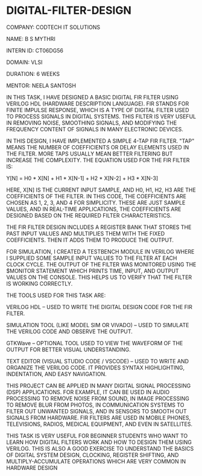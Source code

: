 # DIGITAL-FILTER-DESIGN

COMPANY: CODTECH IT SOLUTIONS

NAME: B S MYTHRI

INTERN ID: CT06DG56

DOMAIN: VLSI

DURATION: 6 WEEKS

MENTOR: NEELA SANTOSH

IN THIS TASK, I HAVE DESIGNED A BASIC DIGITAL FIR FILTER USING VERILOG HDL (HARDWARE DESCRIPTION LANGUAGE). FIR STANDS FOR FINITE IMPULSE RESPONSE, WHICH IS A TYPE OF DIGITAL FILTER USED TO PROCESS SIGNALS IN DIGITAL SYSTEMS. THIS FILTER IS VERY USEFUL IN REMOVING NOISE, SMOOTHING SIGNALS, AND MODIFYING THE FREQUENCY CONTENT OF SIGNALS IN MANY ELECTRONIC DEVICES.

IN THIS DESIGN, I HAVE IMPLEMENTED A SIMPLE 4-TAP FIR FILTER. "TAP" MEANS THE NUMBER OF COEFFICIENTS OR DELAY ELEMENTS USED IN THE FILTER. MORE TAPS USUALLY MEAN BETTER FILTERING BUT INCREASE THE COMPLEXITY. THE EQUATION USED FOR THE FIR FILTER IS:

Y[N] = H0 * X[N] + H1 * X[N-1] + H2 * X[N-2] + H3 * X[N-3]

HERE, X[N] IS THE CURRENT INPUT SAMPLE, AND H0, H1, H2, H3 ARE THE COEFFICIENTS OF THE FILTER. IN THIS CODE, THE COEFFICIENTS ARE CHOSEN AS 1, 2, 3, AND 4 FOR SIMPLICITY. THESE ARE JUST SAMPLE VALUES, AND IN REAL-TIME APPLICATIONS, THE COEFFICIENTS ARE DESIGNED BASED ON THE REQUIRED FILTER CHARACTERISTICS.

THE FIR FILTER DESIGN INCLUDES A REGISTER BANK THAT STORES THE PAST INPUT VALUES AND MULTIPLIES THEM WITH THE FIXED COEFFICIENTS. THEN IT ADDS THEM TO PRODUCE THE OUTPUT.

FOR SIMULATION, I CREATED A TESTBENCH MODULE IN VERILOG WHERE I SUPPLIED SOME SAMPLE INPUT VALUES TO THE FILTER AT EACH CLOCK CYCLE. THE OUTPUT OF THE FILTER WAS MONITORED USING THE $MONITOR STATEMENT WHICH PRINTS TIME, INPUT, AND OUTPUT VALUES ON THE CONSOLE. THIS HELPS US TO VERIFY THAT THE FILTER IS WORKING CORRECTLY.

THE TOOLS USED FOR THIS TASK ARE:

VERILOG HDL – USED TO WRITE THE DIGITAL DESIGN CODE FOR THE FIR FILTER.

SIMULATION TOOL (LIKE MODEL SIM OR VIVADO) – USED TO SIMULATE THE VERILOG CODE AND OBSERVE THE OUTPUT.

GTKWave – OPTIONAL TOOL USED TO VIEW THE WAVEFORM OF THE OUTPUT FOR BETTER VISUAL UNDERSTANDING.

TEXT EDITOR (VISUAL STUDIO CODE / VSCODE) – USED TO WRITE AND ORGANIZE THE VERILOG CODE. IT PROVIDES SYNTAX HIGHLIGHTING, INDENTATION, AND EASY NAVIGATION.

THIS PROJECT CAN BE APPLIED IN MANY DIGITAL SIGNAL PROCESSING (DSP) APPLICATIONS. FOR EXAMPLE, IT CAN BE USED IN AUDIO PROCESSING TO REMOVE NOISE FROM SOUND, IN IMAGE PROCESSING TO REMOVE BLUR FROM PHOTOS, IN COMMUNICATION SYSTEMS TO FILTER OUT UNWANTED SIGNALS, AND IN SENSORS TO SMOOTH OUT SIGNALS FROM HARDWARE. FIR FILTERS ARE USED IN MOBILE PHONES, TELEVISIONS, RADIOS, MEDICAL EQUIPMENT, AND EVEN IN SATELLITES.

THIS TASK IS VERY USEFUL FOR BEGINNER STUDENTS WHO WANT TO LEARN HOW DIGITAL FILTERS WORK AND HOW TO DESIGN THEM USING VERILOG. THIS IS ALSO A GOOD EXERCISE TO UNDERSTAND THE BASICS OF DIGITAL SYSTEM DESIGN, CLOCKING, REGISTER SHIFTING, AND MULTIPLY-ACCUMULATE OPERATIONS WHICH ARE VERY COMMON IN HARDWARE DESIGN
